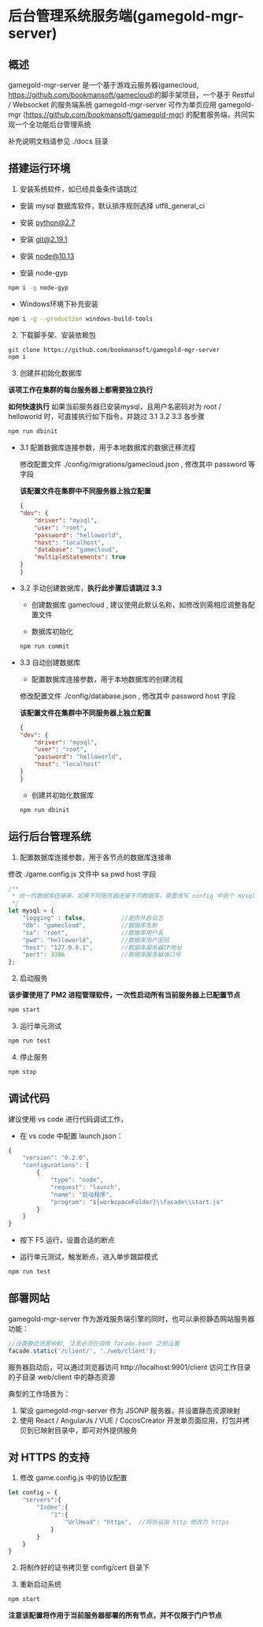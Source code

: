 # 后台管理系统服务端(gamegold-mgr-server)

## 概述

gamegold-mgr-server 是一个基于游戏云服务器(gamecloud, https://github.com/bookmansoft/gamecloud)的脚手架项目，一个基于 Restful / Websocket 的服务端系统
gamegold-mgr-server 可作为单页应用 gamegold-mgr (https://github.com/bookmansoft/gamegold-mgr) 的配套服务端，共同实现一个全功能后台管理系统

补充说明文档请参见 ./docs 目录

## 搭建运行环境

1. 安装系统软件，如已经具备条件请跳过

- 安装 mysql 数据库软件，默认排序规则选择 utf8_general_ci

- 安装 python@2.7

- 安装 git@2.19.1

- 安装 node@10.13

- 安装 node-gyp

```bash
npm i -g node-gyp
```

- Windows环境下补充安装

```bash
npm i -g --production windows-build-tools
```

2. 下载脚手架、安装依赖包

```bash
git clone https://github.com/bookmansoft/gamegold-mgr-server
npm i
```

3. 创建并初始化数据库

**该项工作在集群的每台服务器上都需要独立执行**

**如何快速执行**
如果当前服务器已安装mysql，且用户名密码对为 root / helloworld 时，可直接执行如下指令，并跳过 3.1 3.2 3.3 各步骤
```bash
npm run dbinit
```

- 3.1 配置数据库连接参数，用于本地数据库的数据迁移流程

    修改配置文件 ./config/migrations/gamecloud.json , 修改其中 password 等字段

    **该配置文件在集群中不同服务器上独立配置**
    ```json
    {
    "dev": {
        "driver": "mysql",
        "user": "root",
        "password": "helloworld",
        "host": "localhost",
        "database": "gamecloud",
        "multipleStatements": true
    }
    }
    ```

- 3.2 手动创建数据库，**执行此步骤后请跳过 3.3**

    - 创建数据库 gamecloud , 建议使用此默认名称，如修改则需相应调整各配置文件

    - 数据库初始化

    ```bash
    npm run commit
    ```

- 3.3 自动创建数据库

    - 配置数据库连接参数，用于本地数据库的创建流程

    修改配置文件 ./config/database.json , 修改其中 password host 字段

    **该配置文件在集群中不同服务器上独立配置**
    ```json
    {
    "dev": {
        "driver": "mysql",
        "user": "root",
        "password": "helloworld",
        "host": "localhost"
    }
    }
    ```

    - 创建并初始化数据库

    ```bash
    npm run dbinit
    ```

## 运行后台管理系统

1. 配置数据库连接参数，用于各节点的数据库连接串

修改 ./game.config.js 文件中 sa pwd host 字段

```js
/**
 * 统一的数据库连接串，如果不同服务器连接不同数据库，需要改写 config 中各个 mysql 字段
 */
let mysql = {
    "logging" : false,          //是否开启日志
    "db": "gamecloud",          //数据库名称    
    "sa": "root",               //数据库用户名
    "pwd": "helloworld",        //数据库用户密码
    "host": "127.0.0.1",        //数据库服务器IP地址
    "port": 3306                //数据库服务器端口号
};
```

2. 启动服务

**该步骤使用了 PM2 进程管理软件，一次性启动所有当前服务器上已配置节点**
```bash
npm start
```

3. 运行单元测试

```bash
npm run test
```

4. 停止服务

```bash
npm stop
```

## 调试代码

建议使用 vs code 进行代码调试工作，

- 在 vs code 中配置 launch.json：

```js
{
    "version": "0.2.0",
    "configurations": [
        {
            "type": "node",
            "request": "launch",
            "name": "启动程序",
            "program": "${workspaceFolder}\\facade\\start.js"
        }
    ]
}
```

- 按下 F5 运行，设置合适的断点

- 运行单元测试，触发断点，进入单步跟踪模式

```bash
npm run test
```

## 部署网站

gamegold-mgr-server 作为游戏服务端引擎的同时，也可以承担静态网站服务器功能：

```js
//设置静态资源映射, 注意必须在调用 facade.boot 之前设置
facade.static('/client/', './web/client');
```

服务器启动后，可以通过浏览器访问 http://localhost:9901/client 访问工作目录的子目录 web/client 中的静态资源

典型的工作场景为：
1. 架设 gamegold-mgr-server 作为 JSONP 服务器，并设置静态资源映射
2. 使用 React / AngularJs / VUE / CocosCreator 开发单页面应用，打包并拷贝到已映射目录中，即可对外提供服务

## 对 HTTPS 的支持

1. 修改 game.config.js 中的协议配置

```js
let config = {
    "servers":{
        "Index":{
            "1":{
                "UrlHead": "https",  //将协议由 http 修改为 https
            }
        }
    }
}
```

2. 将制作好的证书拷贝至 config/cert 目录下

3. 重新启动系统

```bash
npm start
```

**注意该配置将作用于当前服务器部署的所有节点，并不仅限于门户节点**
